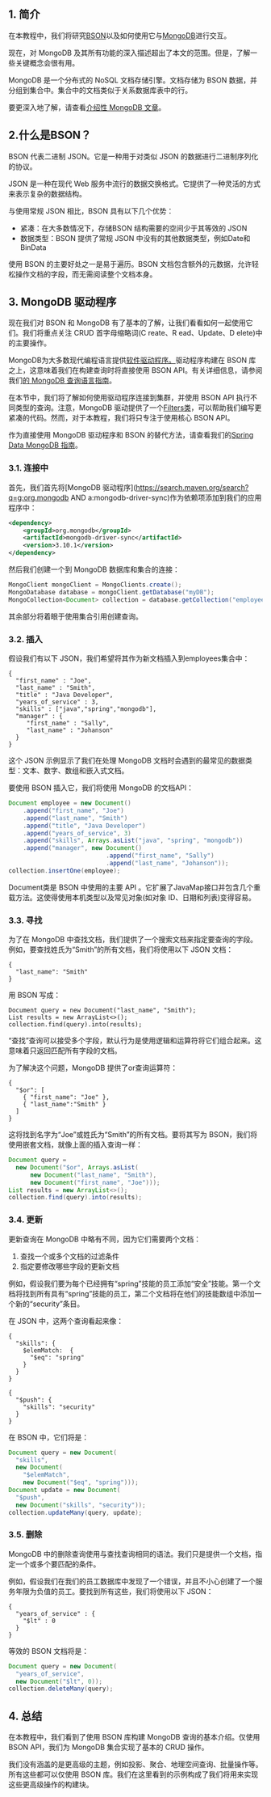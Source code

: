 ## 1. 简介

在本教程中，我们将研究[BSON](http://bsonspec.org/)以及如何使用它与[MongoDB](https://www.mongodb.com/)进行交互。

现在，对 MongoDB 及其所有功能的深入描述超出了本文的范围。但是，了解一些关键概念会很有用。

MongoDB 是一个分布式的 NoSQL 文档存储引擎。文档存储为 BSON 数据，并分组到集合中。集合中的文档类似于关系数据库表中的行。

要更深入地了解，请查看[介绍性 MongoDB 文章](https://www.baeldung.com/java-mongodb)。

## 2.什么是BSON？

BSON 代表二进制 JSON。它是一种用于对类似 JSON 的数据进行二进制序列化的协议。

JSON 是一种在现代 Web 服务中流行的数据交换格式。它提供了一种灵活的方式来表示复杂的数据结构。

与使用常规 JSON 相比，BSON 具有以下几个优势：

-   紧凑：在大多数情况下，存储BSON 结构需要的空间少于其等效的 JSON
-   数据类型：BSON 提供了常规 JSON 中没有的其他数据类型，例如Date和BinData

使用 BSON 的主要好处之一是易于遍历。BSON 文档包含额外的元数据，允许轻松操作文档的字段，而无需阅读整个文档本身。

## 3. MongoDB 驱动程序

现在我们对 BSON 和 MongoDB 有了基本的了解，让我们看看如何一起使用它们。我们将重点关注 CRUD 首字母缩略词(C reate、R ead、Update、D elete)中的主要操作。

MongoDB为大多数现代编程语言提供[软件驱动程序。](https://docs.mongodb.com/ecosystem/drivers/)驱动程序构建在 BSON 库之上，这意味着我们在构建查询时将直接使用 BSON API。有关详细信息，请参阅我们[的 MongoDB 查询语言指南](https://www.baeldung.com/queries-in-spring-data-mongodb)。

在本节中，我们将了解如何使用驱动程序连接到集群，并使用 BSON API 执行不同类型的查询。注意，MongoDB 驱动提供了一个[Filters类](https://mongodb.github.io/mongo-java-driver/3.10/javadoc/?com/mongodb/client/model/Filters.html)，可以帮助我们编写更紧凑的代码。然而，对于本教程，我们将只专注于使用核心 BSON API。

作为直接使用 MongoDB 驱动程序和 BSON 的替代方法，请查看我们的[Spring Data MongoDB 指南](https://www.baeldung.com/spring-data-mongodb-guide)。

### 3.1. 连接中

首先，我们首先将[MongoDB 驱动程序](https://search.maven.org/search?q=g:org.mongodb AND a:mongodb-driver-sync)作为依赖项添加到我们的应用程序中：

```xml
<dependency>
    <groupId>org.mongodb</groupId>
    <artifactId>mongodb-driver-sync</artifactId>
    <version>3.10.1</version>
</dependency>
```

然后我们创建一个到 MongoDB 数据库和集合的连接：

```java
MongoClient mongoClient = MongoClients.create();
MongoDatabase database = mongoClient.getDatabase("myDB");
MongoCollection<Document> collection = database.getCollection("employees");
```

其余部分将着眼于使用集合引用创建查询。

### 3.2. 插入

假设我们有以下 JSON，我们希望将其作为新文档插入到employees集合中：

```plaintext
{
  "first_name" : "Joe",
  "last_name" : "Smith",
  "title" : "Java Developer",
  "years_of_service" : 3,
  "skills" : ["java","spring","mongodb"],
  "manager" : {
     "first_name" : "Sally",
     "last_name" : "Johanson"
  }
}
```

这个 JSON 示例显示了我们在处理 MongoDB 文档时会遇到的最常见的数据类型：文本、数字、数组和嵌入式文档。

要使用 BSON 插入它，我们将使用 MongoDB 的文档API：

```java
Document employee = new Document()
    .append("first_name", "Joe")
    .append("last_name", "Smith")
    .append("title", "Java Developer")
    .append("years_of_service", 3)
    .append("skills", Arrays.asList("java", "spring", "mongodb"))
    .append("manager", new Document()
                           .append("first_name", "Sally")
                           .append("last_name", "Johanson"));
collection.insertOne(employee);

```

Document类是 BSON 中使用的主要 API 。它扩展了JavaMap接口并包含几个重载方法。这使得使用本机类型以及常见对象(如对象 ID、日期和列表)变得容易。

### 3.3. 寻找

为了在 MongoDB 中查找文档，我们提供了一个搜索文档来指定要查询的字段。例如，要查找姓氏为“Smith”的所有文档，我们将使用以下 JSON 文档：

```plaintext
{  
  "last_name": "Smith"
}
```

用 BSON 写成：

```plaintext
Document query = new Document("last_name", "Smith");
List results = new ArrayList<>();
collection.find(query).into(results);
```

“查找”查询可以接受多个字段，默认行为是使用逻辑和运算符将它们组合起来。这意味着只返回匹配所有字段的文档。

为了解决这个问题，MongoDB 提供了or查询运算符：

```plaintext
{
  "$or": [
    { "first_name": "Joe" },
    { "last_name":"Smith" }
  ]
}
```

这将找到名字为“Joe”或姓氏为“Smith”的所有文档。要将其写为 BSON，我们将使用嵌套文档，就像上面的插入查询一样：

```java
Document query = 
  new Document("$or", Arrays.asList(
      new Document("last_name", "Smith"),
      new Document("first_name", "Joe")));
List results = new ArrayList<>();
collection.find(query).into(results);
```

### 3.4. 更新

更新查询在 MongoDB 中略有不同，因为它们需要两个文档：

1.  查找一个或多个文档的过滤条件
2.  指定要修改哪些字段的更新文档

例如，假设我们要为每个已经拥有“spring”技能的员工添加“安全”技能。第一个文档将找到所有具有“spring”技能的员工，第二个文档将在他们的技能数组中添加一个新的“security”条目。

在 JSON 中，这两个查询看起来像：

```plaintext
{
  "skills": { 
    $elemMatch:  { 
      "$eq": "spring"
    }
  }
}

{
  "$push": { 
    "skills": "security"
  }
}
```

在 BSON 中，它们将是：

```java
Document query = new Document(
  "skills",
  new Document(
    "$elemMatch",
    new Document("$eq", "spring")));
Document update = new Document(
  "$push",
  new Document("skills", "security"));
collection.updateMany(query, update);

```

### 3.5. 删除

MongoDB 中的删除查询使用与查找查询相同的语法。我们只是提供一个文档，指定一个或多个要匹配的条件。

例如，假设我们在我们的员工数据库中发现了一个错误，并且不小心创建了一个服务年限为负值的员工。要找到所有这些，我们将使用以下 JSON：

```plaintext
{
  "years_of_service" : { 
    "$lt" : 0
  }
}
```

等效的 BSON 文档将是：

```java
Document query = new Document(
  "years_of_service", 
  new Document("$lt", 0));
collection.deleteMany(query);
```

## 4. 总结

在本教程中，我们看到了使用 BSON 库构建 MongoDB 查询的基本介绍。仅使用 BSON API，我们为 MongoDB 集合实现了基本的 CRUD 操作。

我们没有涵盖的是更高级的主题，例如投影、聚合、地理空间查询、批量操作等。所有这些都可以仅使用 BSON 库。我们在这里看到的示例构成了我们将用来实现这些更高级操作的构建块。